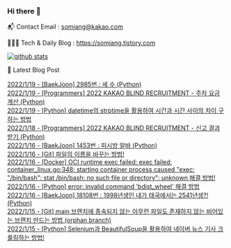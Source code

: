 ### Hi there 👋

📬  Contact Email : somjang@kakao.com

👨🏻‍💻  Tech & Daily Blog : https://somjang.tistory.com

[![github stats](https://github-readme-stats.vercel.app/api?username=SOMJANG&show_icons=true&hide_border=False)](https://somjang.tistory.com)

🤩 Latest Blog Post

[2022/1/19 - [BaekJoon] 2985번 : 세 수 (Python)](https://somjang.tistory.com/entry/BaekJoon-2985%EB%B2%88-%EC%84%B8-%EC%88%98-Python) <br>
[2022/1/19 - [Programmers] 2022 KAKAO BLIND RECRUITMENT - 주차 요금 계산 (Python)](https://somjang.tistory.com/entry/Programmers-2022-KAKAO-BLIND-RECRUITMENT-%EC%A3%BC%EC%B0%A8-%EC%9A%94%EA%B8%88-%EA%B3%84%EC%82%B0-Python) <br>
[2022/1/19 - [Python] datetime의 strptime을 활용하여 시간과 시간 사이의 차이 구하는 방법](https://somjang.tistory.com/entry/Python-datetime%EC%9D%98-strptime%EC%9D%84-%ED%99%9C%EC%9A%A9%ED%95%98%EC%97%AC-%EC%8B%9C%EA%B0%84%EA%B3%BC-%EC%8B%9C%EA%B0%84-%EC%82%AC%EC%9D%B4%EC%9D%98-%EC%B0%A8%EC%9D%B4-%EA%B5%AC%ED%95%98%EB%8A%94-%EB%B0%A9%EB%B2%95) <br>
[2022/1/18 - [Programmers] 2022 KAKAO BLIND RECRUITMENT - 신고 결과 받기 (Python)](https://somjang.tistory.com/entry/Programmers-2022-KAKAO-BLIND-RECRUITMENT-%EC%8B%A0%EA%B3%A0-%EA%B2%B0%EA%B3%BC-%EB%B0%9B%EA%B8%B0-Python) <br>
[2022/1/16 - [BaekJoon] 1453번 : 피시방 알바 (Python)](https://somjang.tistory.com/entry/BaekJoon-1453%EB%B2%88-%ED%94%BC%EC%8B%9C%EB%B0%A9-%EC%95%8C%EB%B0%94-Python) <br>
[2022/1/16 - [Git] 파일의 이름을 바꾸는 방법!](https://somjang.tistory.com/entry/Git-%ED%8C%8C%EC%9D%BC%EC%9D%98-%EC%9D%B4%EB%A6%84%EC%9D%84-%EB%B0%94%EA%BE%B8%EB%8A%94-%EB%B0%A9%EB%B2%95) <br>
[2022/1/16 - [Docker] OCI runtime exec failed: exec failed: container_linux.go:348: starting container process caused "exec: \"/bin/bash\": stat /bin/bash: no such file or directory": unknown 해결 방법!](https://somjang.tistory.com/entry/Docker-OCI-runtime-exec-failed-exec-failed-containerlinuxgo348-starting-container-process-caused-exec-binbash-stat-binbash-no-such-file-or-directory-unknown-%ED%95%B4%EA%B2%B0-%EB%B0%A9%EB%B2%95) <br>
[2022/1/16 - [Python] error: invalid command 'bdist_wheel' 해결 방법](https://somjang.tistory.com/entry/Python-error-invalid-command-bdistwheel-%ED%95%B4%EA%B2%B0-%EB%B0%A9%EB%B2%95) <br>
[2022/1/16 - [BaekJoon] 18108번 : 1998년생인 내가 태국에서는 2541년생?! (Python)](https://somjang.tistory.com/entry/BaekJoon-18108%EB%B2%88-1998%EB%85%84%EC%83%9D%EC%9D%B8-%EB%82%B4%EA%B0%80-%ED%83%9C%EA%B5%AD%EC%97%90%EC%84%9C%EB%8A%94-2541%EB%85%84%EC%83%9D-Python) <br>
[2022/1/15 - [Git] main 브랜치에 종속되지 않는 아무런 파일도 존재하지 않는 비어있는 브랜치 만드는 방법 (orphan branch)](https://somjang.tistory.com/entry/Git-main-%EB%B8%8C%EB%9E%9C%EC%B9%98%EC%97%90-%EC%A2%85%EC%86%8D%EB%90%98%EC%A7%80-%EC%95%8A%EB%8A%94-%EC%95%84%EB%AC%B4%EB%9F%B0-%ED%8C%8C%EC%9D%BC%EB%8F%84-%EC%A1%B4%EC%9E%AC%ED%95%98%EC%A7%80-%EC%95%8A%EB%8A%94-%EB%B9%84%EC%96%B4%EC%9E%88%EB%8A%94-%EB%B8%8C%EB%9E%9C%EC%B9%98-%EB%A7%8C%EB%93%9C%EB%8A%94-%EB%B0%A9%EB%B2%95-orphan-branch) <br>
[2022/1/15 - [Python] Selenium과 BeautifulSoup을 활용하여 네이버 뉴스 기사 크롤링하는 방법!](https://somjang.tistory.com/entry/Python-selenium%EA%B3%BC-BeautifulSoup%EC%9D%84-%ED%99%9C%EC%9A%A9%ED%95%98%EC%97%AC-%EB%84%A4%EC%9D%B4%EB%B2%84-%EB%89%B4%EC%8A%A4-%EA%B8%B0%EC%82%AC-%ED%81%AC%EB%A1%A4%EB%A7%81%ED%95%98%EB%8A%94-%EB%B0%A9%EB%B2%95) <br>
